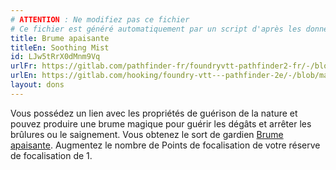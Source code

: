 ```yaml
---
# ATTENTION : Ne modifiez pas ce fichier
# Ce fichier est généré automatiquement par un script d'après les données du module Foundry VTT officiel et de sa traduction
title: Brume apaisante
titleEn: Soothing Mist
id: LJw5tRrX0dMnm9Vq
urlFr: https://gitlab.com/pathfinder-fr/foundryvtt-pathfinder2-fr/-/blob/master/data/feats/LJw5tRrX0dMnm9Vq.htm
urlEn: https://gitlab.com/hooking/foundry-vtt---pathfinder-2e/-/blob/master/packs/data/feats.db/soothing-mist.json
layout: dons
---
```

Vous possédez un lien avec les propriétés de guérison de la nature et pouvez produire une brume magique pour guérir les dégâts et arrêter les brûlures ou le saignement. Vous obtenez le sort de gardien [Brume apaisante](../sorts/brume-apaisante.html). Augmentez le nombre de Points de focalisation de votre réserve de focalisation de 1.

